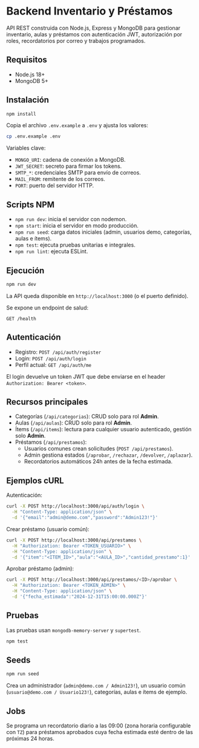 # Backend Inventario y Préstamos

API REST construida con Node.js, Express y MongoDB para gestionar inventario, aulas y préstamos con autenticación JWT, autorización por roles, recordatorios por correo y trabajos programados.

## Requisitos

- Node.js 18+
- MongoDB 5+

## Instalación

```bash
npm install
```

Copia el archivo `.env.example` a `.env` y ajusta los valores:

```bash
cp .env.example .env
```

Variables clave:

- `MONGO_URI`: cadena de conexión a MongoDB.
- `JWT_SECRET`: secreto para firmar los tokens.
- `SMTP_*`: credenciales SMTP para envío de correos.
- `MAIL_FROM`: remitente de los correos.
- `PORT`: puerto del servidor HTTP.

## Scripts NPM

- `npm run dev`: inicia el servidor con nodemon.
- `npm start`: inicia el servidor en modo producción.
- `npm run seed`: carga datos iniciales (admin, usuarios demo, categorías, aulas e ítems).
- `npm test`: ejecuta pruebas unitarias e integrales.
- `npm run lint`: ejecuta ESLint.

## Ejecución

```bash
npm run dev
```

La API queda disponible en `http://localhost:3000` (o el puerto definido).

Se expone un endpoint de salud:

```
GET /health
```

## Autenticación

- Registro: `POST /api/auth/register`
- Login: `POST /api/auth/login`
- Perfil actual: `GET /api/auth/me`

El login devuelve un token JWT que debe enviarse en el header `Authorization: Bearer <token>`.

## Recursos principales

- Categorías (`/api/categorias`): CRUD solo para rol **Admin**.
- Aulas (`/api/aulas`): CRUD solo para rol **Admin**.
- Ítems (`/api/items`): lectura para cualquier usuario autenticado, gestión solo **Admin**.
- Préstamos (`/api/prestamos`):
  - Usuarios comunes crean solicitudes (`POST /api/prestamos`).
  - Admin gestiona estados (`/aprobar`, `/rechazar`, `/devolver`, `/aplazar`).
  - Recordatorios automáticos 24h antes de la fecha estimada.

## Ejemplos cURL

Autenticación:

```bash
curl -X POST http://localhost:3000/api/auth/login \
  -H "Content-Type: application/json" \
  -d '{"email":"admin@demo.com","password":"Admin123!"}'
```

Crear préstamo (usuario común):

```bash
curl -X POST http://localhost:3000/api/prestamos \
  -H "Authorization: Bearer <TOKEN_USUARIO>" \
  -H "Content-Type: application/json" \
  -d '{"item":"<ITEM_ID>","aula":"<AULA_ID>","cantidad_prestamo":1}'
```

Aprobar préstamo (admin):

```bash
curl -X POST http://localhost:3000/api/prestamos/<ID>/aprobar \
  -H "Authorization: Bearer <TOKEN_ADMIN>" \
  -H "Content-Type: application/json" \
  -d '{"fecha_estimada":"2024-12-31T15:00:00.000Z"}'
```

## Pruebas

Las pruebas usan `mongodb-memory-server` y `supertest`.

```bash
npm test
```

## Seeds

```bash
npm run seed
```

Crea un administrador (`admin@demo.com / Admin123!`), un usuario común (`usuario@demo.com / Usuario123!`), categorías, aulas e ítems de ejemplo.

## Jobs

Se programa un recordatorio diario a las 09:00 (zona horaria configurable con `TZ`) para préstamos aprobados cuya fecha estimada esté dentro de las próximas 24 horas.